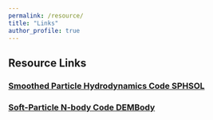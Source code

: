 ```yaml
---
permalink: /resource/
title: "Links"
author_profile: true
---
```


## Resource Links

### <a href="https://sphsol-tutorial.readthedocs.io/en/latest/" target="_blank">Smoothed Particle Hydrodynamics Code SPHSOL</a>

### <a href="https://bin-cheng-thu.github.io/dembody-code/" target="_blank">Soft-Particle N-body Code DEMBody</a>
